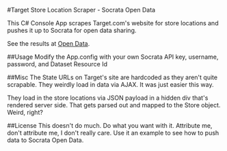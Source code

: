 ﻿#Target Store Location Scraper - Socrata Open Data

This C# Console App scrapes Target.com's website for store locations and pushes it up to Socrata for open data sharing.

See the results at [Open Data](https://opendata.socrata.com/Business/Target-Stores-in-USA/4mte-zfws).

##Usage
Modify the App.config with your own Socrata API key, username, password, and Dataset Resource Id

##Misc
The State URLs on Target's site are hardcoded as they aren't quite scrapable. They weirdly load in data via AJAX. It was just easier this way. 

They load in the store locations via JSON payload in a hidden div that's rendered server side. That gets parsed out and mapped to the Store object.
Weird, right?

##License
This doesn't do much. Do what you want with it. Attribute me, don't attribute me, I don't really care. Use it an example to see how to push data to Socrata Open Data. 